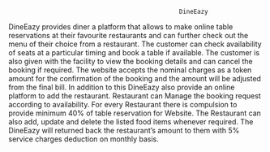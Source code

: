                                                    DineEazy



 DineEazy provides diner a platform that allows to make online table reservations at their favourite restaurants and can further check out the menu of their choice from a restaurant. The customer can check availability of seats at a particular timing and book a table if available. The customer is also given with the facility to view the booking details and can cancel the booking if required. The website accepts the nominal charges as a token amount for the confirmation of the booking and the amount will be adjusted from the final bill. In addition to this  DineEazy also provide an online platform to add the restaurant. Restaurant can Manage the booking request according to availability. For every Restaurant there is compulsion to provide minimum 40% of table reservation for Website. The Restaurant can also add, update and delete the listed food items whenever required. The  DineEazy will returned back the restaurant’s amount to them with 5% service charges deduction on monthly basis.  
